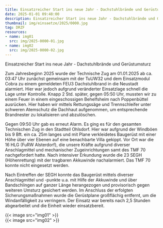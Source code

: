 ```yaml
---
title: Einsatzreicher Start ins neue Jahr - Dachstuhlbrände und Gerüstumsturz
date: 2025-01-01 09:48:00
description: Einsatzreicher Start ins neue Jahr - Dachstuhlbrände und Gerüstumsturz
thumbnail: img/einsaetze/2025/0000.jpg
tag: DRZF
resources:
- name: img01
  src: img/2025-0000-01.jpg
- name: img02
  src: img/2025-0000-02.jpg
---
```

Einsatzreicher Start ins neue Jahr - Dachstuhlbrände und Gerüstumsturz

Zum Jahresbeginn 2025 wurde der Technische Zug am 01.01.2025 ab ca. 03:47 Uhr zunächst gemeinsam mit der TuUW32 und dem Einsatzmodul Cobra zu einem gemeldeten FEU3 Dachstuhlbrand in die Neustadt alarmiert.
Hier war jedoch aufgrund veränderter Einsatzlage schnell die Lage unter Kontrolle. Knapp 2 Std. später, gegen 05:50 Uhr, mussten wir zu einem Feuer in einem eingeschossigen Behelfsheim nach Poppenbüttel ausrücken.
Hier haben wir mittels Rettungssäge und Trennschleifer unter schweren Atemschutz die Dachhaut aufgenommen, um entsprechende Brandnester zu lokalisieren und abzulöschen.

Gegen 09:50 Uhr gab es erneut Alarm.
Es ging es für den gesamten Technischen Zug in den Stadtteil Ohlsdorf.
Hier war aufgrund der Windböen bis 9 Bft. ein ca. 25m langes und mit Plane verkleidetes Baugerüst mit einer Höhe über vier Ebenen auf eine benachbarte Villa gekippt.
Vor Ort war die 16 HLG (FuRW Alsterdorf), die unsere Kräfte aufgrund diverser Anschlagmittel und mechanischer Zugeinrichtungen samt des TMF 70 nachgefordert hatte.
Nach intensiver Erkundung wurde die 23 SEGH (Höhenrettung) mit der tragbaren Akkuwinde nachalarmiert. Das TMF 70 konnte nicht eingesetzt werden.

Nach Eintreffen der SEGH konnte das Baugerüst mittels diverser Anschlagmittel und -punkte u.a. mit Hilfe der Akkuwinde und über Bandschlingen auf ganzer Länge herangezogen und provisorisch gegen weiteren Umsturz gesichert werden. Im Anschluss der erfolgten Sicherungsmaßnahmen wurde die Gerüstplane großflächig entfernt, um die Windanfälligkeit zu verringern. Der Einsatz war bereits nach 2,5 Stunden abgearbeitet und die Einheit wieder einsatzbereit.

{{< image src="img01" >}}  
{{< image src="img02" >}}  
